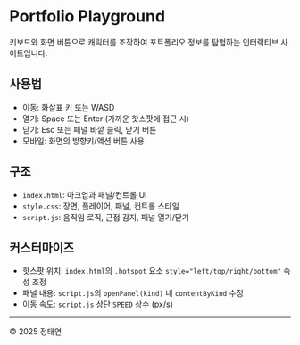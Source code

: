 # Portfolio Playground

키보드와 화면 버튼으로 캐릭터를 조작하여 포트폴리오 정보를 탐험하는 인터랙티브 사이트입니다.

## 사용법
- 이동: 화살표 키 또는 WASD
- 열기: Space 또는 Enter (가까운 핫스팟에 접근 시)
- 닫기: Esc 또는 패널 바깥 클릭, 닫기 버튼
- 모바일: 화면의 방향키/액션 버튼 사용

## 구조
- `index.html`: 마크업과 패널/컨트롤 UI
- `style.css`: 장면, 플레이어, 패널, 컨트롤 스타일
- `script.js`: 움직임 로직, 근접 감지, 패널 열기/닫기

## 커스터마이즈
- 핫스팟 위치: `index.html`의 `.hotspot` 요소 `style="left/top/right/bottom"` 속성 조정
- 패널 내용: `script.js`의 `openPanel(kind)` 내 `contentByKind` 수정
- 이동 속도: `script.js` 상단 `SPEED` 상수 (px/s)

---
© 2025 정태연
